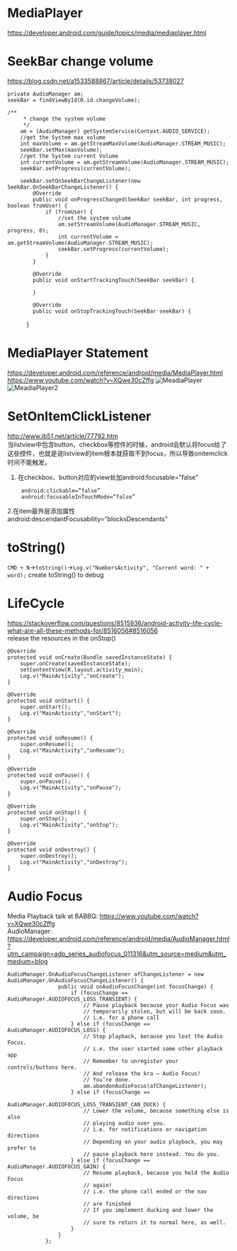 # MediaPlayer
https://developer.android.com/guide/topics/media/mediaplayer.html

# SeekBar change volume
https://blog.csdn.net/a1533588867/article/details/53738027



    private AudioManager am;
    seekBar = findViewById(R.id.changeVolume);

    /**
         * change the system volume
         */
        am = (AudioManager) getSystemService(Context.AUDIO_SERVICE);
        //get the System max volume
        int maxVolume = am.getStreamMaxVolume(AudioManager.STREAM_MUSIC);
        seekBar.setMax(maxVolume);
        //get the System current Volume
        int currentVolume = am.getStreamVolume(AudioManager.STREAM_MUSIC);
        seekBar.setProgress(currentVolume);

        seekBar.setOnSeekBarChangeListener(new SeekBar.OnSeekBarChangeListener() {
            @Override
            public void onProgressChanged(SeekBar seekBar, int progress, boolean fromUser) {
                if (fromUser) {
                    //set the system volume
                    am.setStreamVolume(AudioManager.STREAM_MUSIC, progress, 0);
                    int currentVolume = am.getStreamVolume(AudioManager.STREAM_MUSIC);
                    seekBar.setProgress(currentVolume);
                }
            }

            @Override
            public void onStartTrackingTouch(SeekBar seekBar) {

            }

            @Override
            public void onStopTrackingTouch(SeekBar seekBar) {
            }
# MediaPlayer Statement
https://developer.android.com/reference/android/media/MediaPlayer.html  
https://www.youtube.com/watch?v=XQwe30cZffg
![MeadiaPlayer](https://github.com/dailiang18bb/Udacity_Android_Course/blob/master/Course4/MediaPlayerState.png)
![MeadiaPlayer2](https://github.com/dailiang18bb/Udacity_Android_Course/blob/master/Course4/mediaplayer_state_diagram.gif)


# SetOnItemClickListener
http://www.jb51.net/article/77792.htm  
当listview中包含button，checkbox等控件的时候，android会默认将focus给了这些控件，也就是说listview的item根本就获取不到focus，所以导致onitemclick时间不能触发。
1. 在checkbox、button对应的view处加android:focusable=”false” 

        android:clickable=”false” 
        android:focusableInTouchMode=”false” 
2.在item最外层添加属性 android:descendantFocusability=”blocksDescendants”
    
# toString()
`CMD + N`->`toString()`->`Log.v("NumbersActivity", "Current word: " + word);`
create toString() to debug

# LifeCycle
https://stackoverflow.com/questions/8515936/android-activity-life-cycle-what-are-all-these-methods-for/8516056#8516056  
release the resources in the onStop()

    @Override
    protected void onCreate(Bundle savedInstanceState) {
        super.onCreate(savedInstanceState);
        setContentView(R.layout.activity_main);
        Log.v("MainActivity","onCreate");
    }

    @Override
    protected void onStart() {
        super.onStart();
        Log.v("MainActivity","onStart");
    }

    @Override
    protected void onResume() {
        super.onResume();
        Log.v("MainActivity","onResume");
    }

    @Override
    protected void onPause() {
        super.onPause();
        Log.v("MainActivity","onPause");
    }

    @Override
    protected void onStop() {
        super.onStop();
        Log.v("MainActivity","onStop");
    }

    @Override
    protected void onDestroy() {
        super.onDestroy();
        Log.v("MainActivity","onDestroy");
    }

# Audio Focus
Media Playback talk at BABBQ: https://www.youtube.com/watch?v=XQwe30cZffg  
AudioManager: https://developer.android.com/reference/android/media/AudioManager.html?utm_campaign=adp_series_audiofocus_011316&utm_source=medium&utm_medium=blog  

    AudioManager.OnAudioFocusChangeListener afChangeListener = new AudioManager.OnAudioFocusChangeListener() {
                    public void onAudioFocusChange(int focusChange) {
                        if (focusChange == AudioManager.AUDIOFOCUS_LOSS_TRANSIENT) {
                            // Pause playback because your Audio Focus was
                            // temporarily stolen, but will be back soon.
                            // i.e. for a phone call
                        } else if (focusChange == AudioManager.AUDIOFOCUS_LOSS) {
                            // Stop playback, because you lost the Audio Focus.
                            // i.e. the user started some other playback app
                            // Remember to unregister your controls/buttons here.
                            // And release the kra — Audio Focus!
                            // You’re done.
                            am.abandonAudioFocus(afChangeListener);
                        } else if (focusChange ==
                                AudioManager.AUDIOFOCUS_LOSS_TRANSIENT_CAN_DUCK) {
                            // Lower the volume, because something else is also
                            // playing audio over you.
                            // i.e. for notifications or navigation directions
                            // Depending on your audio playback, you may prefer to
                            // pause playback here instead. You do you.
                        } else if (focusChange == AudioManager.AUDIOFOCUS_GAIN) {
                            // Resume playback, because you hold the Audio Focus
                            // again!
                            // i.e. the phone call ended or the nav directions
                            // are finished
                            // If you implement ducking and lower the volume, be
                            // sure to return it to normal here, as well.
                        }
                    }
                };
